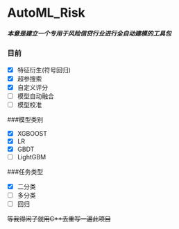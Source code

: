 # AutoML_Risk
##### 本意是建立一个专用于风险信贷行业进行全自动建模的工具包
### 目前
- [x] 特征衍生(符号回归)
- [x] 超参搜索
- [x] 自定义评分
- [ ] 模型自动融合
- [ ] 模型校准

###模型类别
- [x] XGBOOST
- [x] LR
- [x] GBDT
- [ ] LightGBM

###任务类型
- [x] 二分类
- [ ] 多分类
-  [ ] 回归

~~等我得闲了就用C++去重写一遍此项目~~

